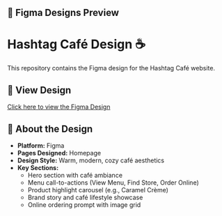 ## 🔗 Figma Designs Preview
# Hashtag Café Design ☕️

This repository contains the Figma design for the Hashtag Café website.

## 🔗 View Design
[Click here to view the Figma Design](https://www.figma.com/proto/uqlv5DGdcafijlSseU8RRO/project?node-id=614-6&t=xkA8mLBBagup8CSX-1&scaling=min-zoom&content-scaling=fixed)

## 📌 About the Design

- **Platform:** Figma  
- **Pages Designed:** Homepage  
- **Design Style:** Warm, modern, cozy café aesthetics  
- **Key Sections:**
  - Hero section with café ambiance
  - Menu call-to-actions (View Menu, Find Store, Order Online)
  - Product highlight carousel (e.g., Caramel Crème)
  - Brand story and café lifestyle showcase
  - Online ordering prompt with image grid
